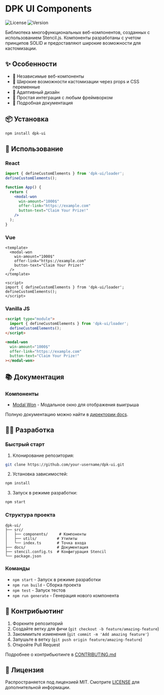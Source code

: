 # DPK UI Components

![License](https://img.shields.io/npm/l/dpk-ui)
![Version](https://img.shields.io/npm/v/dpk-ui)

Библиотека многофункциональных веб-компонентов, созданных с использованием Stencil.js. Компоненты разработаны с учетом принципов SOLID и предоставляют широкие возможности для кастомизации.

## ✨ Особенности

- 🎯 Независимые веб-компоненты
- 🎨 Широкие возможности кастомизации через props и CSS переменные
- 📱 Адаптивный дизайн
- 🔧 Простая интеграция с любым фреймворком
- 📝 Подробная документация

## 📦 Установка

```bash
npm install dpk-ui
```

## 🚀 Использование

### React

```jsx
import { defineCustomElements } from 'dpk-ui/loader';
defineCustomElements();

function App() {
  return (
    <modal-won
      win-amount="1000$"
      offer-link="https://example.com"
      button-text="Claim Your Prize!"
    />
  );
}
```

### Vue

```vue
<template>
  <modal-won
    win-amount="1000$"
    offer-link="https://example.com"
    button-text="Claim Your Prize!"
  />
</template>

<script>
import { defineCustomElements } from 'dpk-ui/loader';
defineCustomElements();
</script>
```

### Vanilla JS

```html
<script type="module">
  import { defineCustomElements } from 'dpk-ui/loader';
  defineCustomElements();
</script>

<modal-won
  win-amount="1000$"
  offer-link="https://example.com"
  button-text="Claim Your Prize!"
></modal-won>
```

## 📚 Документация

### Компоненты

- [Modal Won](./src/components/modal-won/readme.md) - Модальное окно для отображения выигрыша

Полную документацию можно найти в [директории docs](./docs/).

## 👨‍💻 Разработка

### Быстрый старт

1. Клонирование репозитория:
```bash
git clone https://github.com/your-username/dpk-ui.git
```

2. Установка зависимостей:
```bash
npm install
```

3. Запуск в режиме разработки:
```bash
npm start
```

### Структура проекта

```
dpk-ui/
├── src/
│   ├── components/     # Компоненты
│   ├── utils/         # Утилиты
│   └── index.ts       # Точка входа
├── docs/              # Документация
├── stencil.config.ts  # Конфигурация Stencil
└── package.json
```

### Команды

- `npm start` - Запуск в режиме разработки
- `npm run build` - Сборка проекта
- `npm test` - Запуск тестов
- `npm run generate` - Генерация нового компонента

## 🤝 Контрибьютинг

1. Форкните репозиторий
2. Создайте ветку для фичи (`git checkout -b feature/amazing-feature`)
3. Закоммитьте изменения (`git commit -m 'Add amazing feature'`)
4. Запушьте в ветку (`git push origin feature/amazing-feature`)
5. Откройте Pull Request

Подробнее о контрибьютинге в [CONTRIBUTING.md](./docs/CONTRIBUTING.md)

## 📄 Лицензия

Распространяется под лицензией MIT. Смотрите [LICENSE](./LICENSE) для дополнительной информации.